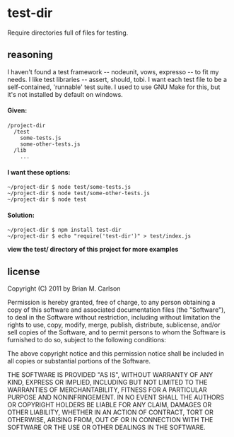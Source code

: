 # test-dir

Require directories full of files for testing.

## reasoning

I haven't found a test framework -- nodeunit, vows, expresso -- to fit my needs.  I like test libraries -- assert, should, tobi.  I want each test file to be a self-contained, 'runnable' test suite.  I used to use GNU Make for this, but it's not installed by default on windows.

#### Given:

```
/project-dir
  /test
    some-tests.js
    some-other-tests.js
  /lib
    ...
```

#### I want these options:

```
~/project-dir $ node test/some-tests.js
~/project-dir $ node test/some-other-tests.js
~/project-dir $ node test
```

#### Solution:

```
~/project-dir $ npm install test-dir
~/project-dir $ echo "require('test-dir')" > test/index.js
```

__view the test/ directory of this project for more examples__

## license
Copyright (C) 2011 by Brian M. Carlson

Permission is hereby granted, free of charge, to any person obtaining a copy
of this software and associated documentation files (the "Software"), to deal
in the Software without restriction, including without limitation the rights
to use, copy, modify, merge, publish, distribute, sublicense, and/or sell
copies of the Software, and to permit persons to whom the Software is
furnished to do so, subject to the following conditions:

The above copyright notice and this permission notice shall be included in
all copies or substantial portions of the Software.

THE SOFTWARE IS PROVIDED "AS IS", WITHOUT WARRANTY OF ANY KIND, EXPRESS OR
IMPLIED, INCLUDING BUT NOT LIMITED TO THE WARRANTIES OF MERCHANTABILITY,
FITNESS FOR A PARTICULAR PURPOSE AND NONINFRINGEMENT. IN NO EVENT SHALL THE
AUTHORS OR COPYRIGHT HOLDERS BE LIABLE FOR ANY CLAIM, DAMAGES OR OTHER
LIABILITY, WHETHER IN AN ACTION OF CONTRACT, TORT OR OTHERWISE, ARISING FROM,
OUT OF OR IN CONNECTION WITH THE SOFTWARE OR THE USE OR OTHER DEALINGS IN
THE SOFTWARE.
